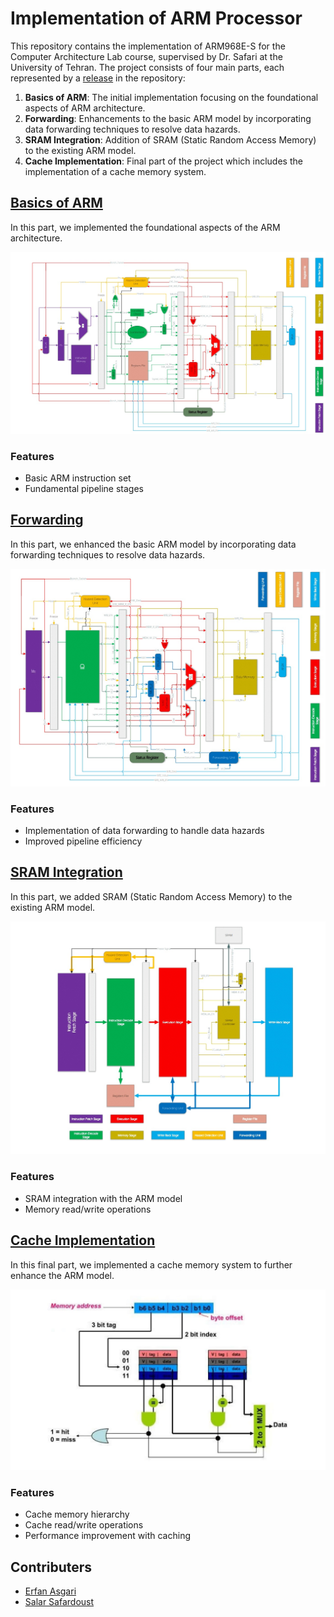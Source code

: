 # Implementation of ARM Processor 

This repository contains the implementation of ARM968E-S for the Computer Architecture Lab course, supervised by Dr. Safari at the University of Tehran. The project consists of four main parts, each represented by a [release](https://github.com/erfanasgari21/Computer_Architecture_Lab_ARM/releases) in the repository:

1. **Basics of ARM**: The initial implementation focusing on the foundational aspects of ARM architecture.
2. **Forwarding**: Enhancements to the basic ARM model by incorporating data forwarding techniques to resolve data hazards.
3. **SRAM Integration**: Addition of SRAM (Static Random Access Memory) to the existing ARM model.
4. **Cache Implementation**: Final part of the project which includes the implementation of a cache memory system.

## [Basics of ARM](https://github.com/erfanasgari21/Computer_Architecture_Lab_ARM/releases/tag/arm-base)
In this part, we implemented the foundational aspects of the ARM architecture.

![Basics of ARM](media/ARM.jpg)

### Features
- Basic ARM instruction set
- Fundamental pipeline stages

## [Forwarding](https://github.com/erfanasgari21/Computer_Architecture_Lab_ARM/releases/tag/forwarding-final)
In this part, we enhanced the basic ARM model by incorporating data forwarding techniques to resolve data hazards.

![Forwarding](media/Forwarding.jpg)

### Features
- Implementation of data forwarding to handle data hazards
- Improved pipeline efficiency

## [SRAM Integration](https://github.com/erfanasgari21/Computer_Architecture_Lab_ARM/releases/tag/sram-final)
In this part, we added SRAM (Static Random Access Memory) to the existing ARM model.

![SRAM Integration](media/SRAM.jpg)

### Features
- SRAM integration with the ARM model
- Memory read/write operations

## [Cache Implementation](https://github.com/erfanasgari21/Computer_Architecture_Lab_ARM/releases/tag/cache-final)
In this final part, we implemented a cache memory system to further enhance the ARM model.

![Cache Implementation](media/Cache.jpg)

### Features
- Cache memory hierarchy
- Cache read/write operations
- Performance improvement with caching

## Contributers
- [Erfan Asgari](https://github.com/erfanasgari21)
- [Salar Safardoust](https://github.com/salar-sfd)
